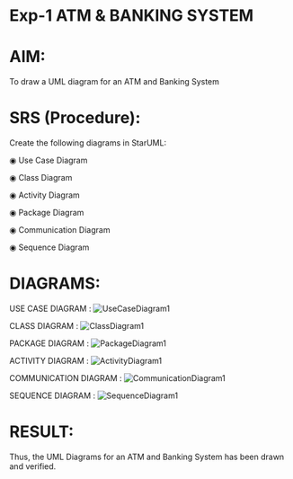 # Exp-1 ATM & BANKING SYSTEM

# AIM:
To draw a UML diagram for an ATM and Banking System
# SRS (Procedure):
Create the following diagrams in StarUML:

◉ Use Case Diagram

◉ Class Diagram

◉ Activity Diagram

◉ Package Diagram

◉ Communication Diagram

◉ Sequence Diagram
# DIAGRAMS:
USE CASE DIAGRAM : 
![UseCaseDiagram1](https://github.com/user-attachments/assets/b0ef2272-eb1b-4ceb-a409-2157c3b76b75)

CLASS DIAGRAM : 
![ClassDiagram1](https://github.com/user-attachments/assets/f5ae7335-9477-4530-95fc-75d8db8d38de)

PACKAGE DIAGRAM : 
![PackageDiagram1](https://github.com/user-attachments/assets/7c2746ff-9015-46f1-825c-f71cfbd25a6d)

ACTIVITY DIAGRAM : 
![ActivityDiagram1](https://github.com/user-attachments/assets/de124817-76cf-4248-accb-d952bfd37929)

COMMUNICATION DIAGRAM : 
![CommunicationDiagram1](https://github.com/user-attachments/assets/fbcdc8d6-a197-403e-a617-749357a14d44)

SEQUENCE DIAGRAM : 
![SequenceDiagram1](https://github.com/user-attachments/assets/f907aad4-5a8e-4245-bed0-16c2a82726c4)

# RESULT:
Thus, the UML Diagrams for an ATM and Banking System has been drawn and verified.
